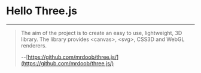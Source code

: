 # Hello Three.js

---

> The aim of the project is to create an easy to use, lightweight, 3D library. The library provides <canvas\>, <svg\>, CSS3D and WebGL renderers.
>
> --[https://github.com/mrdoob/three.js/](https://github.com/mrdoob/three.js/)

<canvas/>
